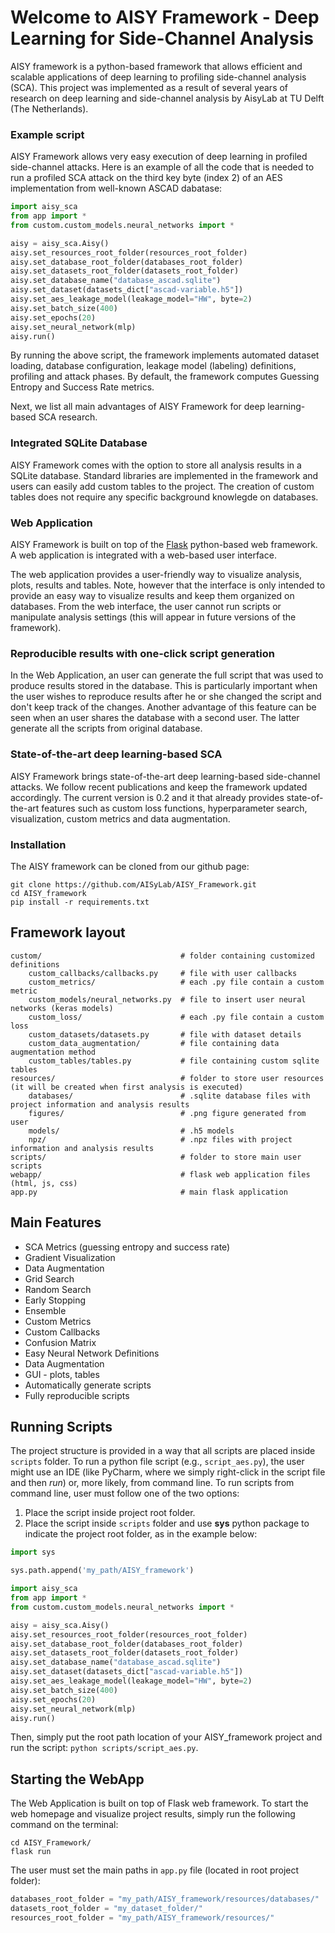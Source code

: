 # Welcome to AISY Framework - Deep Learning for Side-Channel Analysis

AISY framework is a python-based framework that allows efficient and scalable applications of deep learning to profiling side-channel
analysis (SCA). This project was implemented as a result of several years of research on deep learning and side-channel analysis by AisyLab
at TU Delft (The Netherlands).

### Example script

AISY Framework allows very easy execution of deep learning in profiled side-channel attacks. Here is an example of all the code that is
needed to run a profiled SCA attack on the third key byte
(index 2) of an AES implementation from well-known ASCAD dabatase:

```python
import aisy_sca
from app import *
from custom.custom_models.neural_networks import *

aisy = aisy_sca.Aisy()
aisy.set_resources_root_folder(resources_root_folder)
aisy.set_database_root_folder(databases_root_folder)
aisy.set_datasets_root_folder(datasets_root_folder)
aisy.set_database_name("database_ascad.sqlite")
aisy.set_dataset(datasets_dict["ascad-variable.h5"])
aisy.set_aes_leakage_model(leakage_model="HW", byte=2)
aisy.set_batch_size(400)
aisy.set_epochs(20)
aisy.set_neural_network(mlp)
aisy.run()

```

By running the above script, the framework implements automated dataset loading, database configuration, leakage model (labeling)
definitions, profiling and attack phases. By default, the framework computes Guessing Entropy and Success Rate metrics.

Next, we list all main advantages of AISY Framework for deep learning-based SCA research.

### Integrated SQLite Database

AISY Framework comes with the option to store all analysis results in a SQLite database. Standard libraries are implemented in the framework
and users can easily add custom tables to the project. The creation of custom tables does not require any specific background knowlegde on
databases.

### Web Application

AISY Framework is built on top of the [Flask](https://flask.palletsprojects.com/en/1.1.x/) python-based web framework. A web application is
integrated with a web-based user interface.

The web application provides a user-friendly way to visualize analysis, plots, results and tables. Note, however that the interface is only
intended to provide an easy way to visualize results and keep them organized on databases. From the web interface, the user cannot run
scripts or manipulate analysis settings (this will appear in future versions of the framework).

### Reproducible results with one-click script generation

In the Web Application, an user can generate the full script that was used to produce results stored in the database. This is particularly
important when the user wishes to reproduce results after he or she changed the script and don't keep track of the changes. Another
advantage of this feature can be seen when an user shares the database with a second user. The latter generate all the scripts from original
database.

### State-of-the-art deep learning-based SCA

AISY Framework brings state-of-the-art deep learning-based side-channel attacks. We follow recent publications and keep the framework
updated accordingly. The current version is 0.2 and it that already provides state-of-the-art features such as custom loss functions,
hyperparameter search, visualization, custom metrics and data augmentation.

### Installation

The AISY framework can be cloned from our github page:

```
git clone https://github.com/AISyLab/AISY_Framework.git
cd AISY_framework
pip install -r requirements.txt
```

## Framework layout

    custom/                               # folder containing customized definitions 
        custom_callbacks/callbacks.py     # file with user callbacks
        custom_metrics/                   # each .py file contain a custom metric
        custom_models/neural_networks.py  # file to insert user neural networks (keras models)
        custom_loss/                      # each .py file contain a custom loss
        custom_datasets/datasets.py       # file with dataset details
        custom_data_augmentation/         # file containing data augmentation method
        custom_tables/tables.py           # file containing custom sqlite tables 
    resources/                            # folder to store user resources (it will be created when first analysis is executed)
        databases/                        # .sqlite database files with project information and analysis results
        figures/                          # .png figure generated from user
        models/                           # .h5 models
        npz/                              # .npz files with project information and analysis results 
    scripts/                              # folder to store main user scripts
    webapp/                               # flask web application files (html, js, css)
    app.py                                # main flask application

## Main Features

- SCA Metrics (guessing entropy and success rate)
- Gradient Visualization
- Data Augmentation
- Grid Search
- Random Search
- Early Stopping
- Ensemble
- Custom Metrics
- Custom Callbacks
- Confusion Matrix
- Easy Neural Network Definitions
- Data Augmentation
- GUI - plots, tables
- Automatically generate scripts
- Fully reproducible scripts

## Running Scripts

The project structure is provided in a way that all scripts are placed inside ```scripts``` folder. To run a python file script
(e.g., ```script_aes.py```), the user might use an IDE (like PyCharm, where we simply right-click in the script file and then *run*) or,
more likely, from command line. To run scripts from command line, user must follow one of the two options:

1) Place the script inside project root folder.
2) Place the script inside ```scripts``` folder and use **sys** python package to indicate the project root folder, as in the example below:

```python
import sys

sys.path.append('my_path/AISY_framework')

import aisy_sca
from app import *
from custom.custom_models.neural_networks import *

aisy = aisy_sca.Aisy()
aisy.set_resources_root_folder(resources_root_folder)
aisy.set_database_root_folder(databases_root_folder)
aisy.set_datasets_root_folder(datasets_root_folder)
aisy.set_database_name("database_ascad.sqlite")
aisy.set_dataset(datasets_dict["ascad-variable.h5"])
aisy.set_aes_leakage_model(leakage_model="HW", byte=2)
aisy.set_batch_size(400)
aisy.set_epochs(20)
aisy.set_neural_network(mlp)
aisy.run()

```

Then, simply put the root path location of your AISY_framework project and run the script: ```python scripts/script_aes.py```.

## Starting the WebApp

The Web Application is built on top of Flask web framework. To start the web homepage and visualize project results, simply run the
following command on the terminal:

```
cd AISY_Framework/
flask run
```   

The user must set the main paths in ```app.py``` file (located in root project folder):

```python
databases_root_folder = "my_path/AISY_framework/resources/databases/"
datasets_root_folder = "my_dataset_folder/"
resources_root_folder = "my_path/AISY_framework/resources/"
